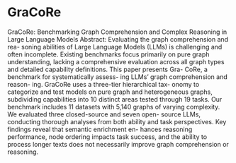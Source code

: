 # GraCoRe
GraCoRe: Benchmarking Graph Comprehension and Complex Reasoning in Large Language Models
Abstract:
Evaluating the graph comprehension and rea-
soning abilities of Large Language Models
(LLMs) is challenging and often incomplete.
Existing benchmarks focus primarily on pure
graph understanding, lacking a comprehensive
evaluation across all graph types and detailed
capability definitions. This paper presents Gra-
CoRe, a benchmark for systematically assess-
ing LLMs’ graph comprehension and reason-
ing. GraCoRe uses a three-tier hierarchical tax-
onomy to categorize and test models on pure
graph and heterogeneous graphs, subdividing
capabilities into 10 distinct areas tested through
19 tasks. Our benchmark includes 11 datasets
with 5,140 graphs of varying complexity. We
evaluated three closed-source and seven open-
source LLMs, conducting thorough analyses
from both ability and task perspectives. Key
findings reveal that semantic enrichment en-
hances reasoning performance, node ordering
impacts task success, and the ability to process
longer texts does not necessarily improve graph
comprehension or reasoning.
